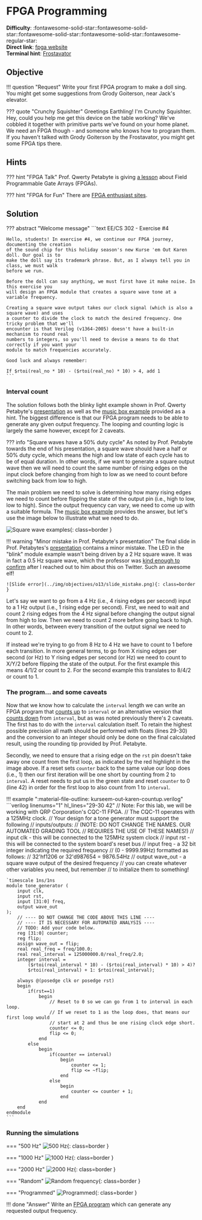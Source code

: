 # FPGA Programming

**Difficulty**: :fontawesome-solid-star::fontawesome-solid-star::fontawesome-solid-star::fontawesome-solid-star::fontawesome-regular-star:<br/>
**Direct link**: [fpga website](https://fpga.jackfrosttower.com/?challenge=fpga&id=0c282692-27d5-41ea-b109-01de073c5fa8)<br/>
**Terminal hint**: [Frostavator](../hints/h13.md)


## Objective

!!! question "Request"
    Write your first FPGA program to make a doll sing. You might get some suggestions from Grody Goiterson, near Jack's elevator.

??? quote "Crunchy Squishter"
    Greetings Earthling! I'm Crunchy Squishter.<br/>
    Hey, could you help me get this device on the table working? We've cobbled it together with primitive parts we've found on your home planet.<br/>
    We need an FPGA though - and someone who knows how to program them.<br/>
    If you haven't talked with Grody Goiterson by the Frostavator, you might get some FPGA tips there.


## Hints

??? hint "FPGA Talk"
    Prof. Qwerty Petabyte is giving [a lesson](https://www.youtube.com/watch?v=GFdG1PJ4QjA) about Field Programmable Gate Arrays (FPGAs).

??? hint "FPGA for Fun"
    There are [FPGA enthusiast sites](https://www.fpga4fun.com/MusicBox.html).


## Solution

??? abstract "Welcome message"
    ```text
    EE/CS 302 - Exercise #4

    Hello, students! In exercise #4, we continue our FPGA journey, documenting the creation
    of the sound chip for this holiday season's new Kurse 'em Out Karen doll. Our goal is to
    make the doll say its trademark phrase. But, as I always tell you in class, we must walk
    before we run.

    Before the doll can say anything, we must first have it make noise. In this exercise you
    will design an FPGA module that creates a square wave tone at a variable frequency.

    Creating a square wave output takes our clock signal (which is also a square wave) and uses
    a counter to divide the clock to match the desired frequency. One tricky problem that we'll
    encounter is that Verilog (v1364-2005) doesn't have a built-in mechanism to round real
    numbers to integers, so you'll need to devise a means to do that correctly if you want your
    module to match frequencies accurately.

    Good luck and always remember:

    If $rtoi(real_no * 10) - ($rtoi(real_no) * 10) > 4, add 1
    ```


### Interval count

The solution follows both the blinky light example shown in Prof. Qwerty Petabyte's [presentation](https://www.youtube.com/watch?v=GFdG1PJ4QjA) as well as the [music box example](https://www.fpga4fun.com/MusicBox1.html) provided as a hint. The biggest difference is that our FPGA program needs to be able to generate any given output frequency. The looping and counting logic is largely the same however, except for 2 caveats.

??? info "Square waves have a 50% duty cycle"
    As noted by Prof. Petabyte towards the end of his presentation, a square wave should have a half or 50% duty cycle, which means the high and low state of each cycle has to be of equal duration. In other words, if we want to generate a square output wave then we will need to count the same number of rising edges on the input clock before changing from high to low as we need to count before switching back from low to high.

The main problem we need to solve is determining how many rising edges we need to count before flipping the state of the output pin (i.e., high to low, low to high). Since the output frequency can vary, we need to come up with a suitable formula. The [music box example](https://www.fpga4fun.com/MusicBox1.html) provides the answer, but let's use the image below to illustrate what we need to do.

![Square wave examples](../img/objectives/o13/square_waves.png){: class=border }

!!! warning "Minor mistake in Prof. Petabyte's presentation<span id="slide_mistake"></span>"
    The final slide in Prof. Petabytes's [presentation](https://www.youtube.com/watch?v=GFdG1PJ4QjA) contains a minor mistake. The LED in the "blink" module example wasn't being driven by a 2 Hz square wave. It was in fact a 0.5 Hz square wave, which the professor was [kind enough to confirm](https://twitter.com/QPetabyte/status/1474070594299777026) after I reached out to him about this on Twitter. Such an awesome elf!

    ![Slide error](../img/objectives/o13/slide_mistake.png){: class=border }

Let's say we want to go from a 4 Hz (i.e., 4 rising edges per second) input to a 1 Hz output (i.e., 1 rising edge per second). First, we need to wait and count 2 rising edges from the 4 Hz signal before changing the output signal from high to low. Then we need to count 2 more before going back to high. In other words, between every transition of the output signal we need to count to 2.

If instead we're trying to go from 8 Hz to 4 Hz we have to count to 1 before each transition. In more general terms, to go from X rising edges per second (or Hz) to Y rising edges per second (or Hz) we need to count to X/Y/2 before flipping the state of the output. For the first example this means 4/1/2 or count to 2. For the second example this translates to 8/4/2 or count to 1.


### The program... and some caveats

Now that we know how to calculate the `interval` length we can write an FPGA program that [counts up](../tools/objectives/o13/kurseem-out-karen-countup.verilog) to `interval` or an alternative version that [counts down](../tools/objectives/o13/kurseem-out-karen-countdown.verilog) from `interval`, but as was noted previously there's 2 caveats. The first has to do with the `interval` calculation itself. To retain the highest possible precision all math should be performed with floats (lines 29-30) and the conversion to an integer should only be done on the final calculated result, using the rounding tip provided by Prof. Petabyte. 

Secondly, we need to ensure that a rising edge on the `rst` pin doesn't take away one count from the first  loop, as indicated by the red highlight in the image above. If a reset sets `counter` back to the same value our loop does (i.e., 1) then our first iteration will be one short by counting from 2 to `interval`. A reset needs to put us in the green state and reset `counter` to 0 (line 42) in order for the first loop to also count from 1 to `interval`. 

!!! example ":material-file-outline: kurseem-out-karen-countup.verilog"
    ```verilog linenums="1" hl_lines="29-30 42"
    // Note: For this lab, we will be working with QRP Corporation's CQC-11 FPGA.
    // The CQC-11 operates with a 125MHz clock.
    // Your design for a tone generator must support the following 
    // inputs/outputs:
    // (NOTE: DO NOT CHANGE THE NAMES. OUR AUTOMATED GRADING TOOL
    // REQUIRES THE USE OF THESE NAMES!)
    // input clk - this will be connected to the 125MHz system clock
    // input rst - this will be connected to the system board's reset bus
    // input freq - a 32 bit integer indicating the required frequency
    //              (0 - 9999.99Hz) formatted as follows:
    //              32'hf1206 or 32'd987654 = 9876.54Hz
    // output wave_out - a square wave output of the desired frequency
    // you can create whatever other variables you need, but remember
    // to initialize them to something!

    `timescale 1ns/1ns
    module tone_generator (
        input clk,
        input rst,
        input [31:0] freq,
        output wave_out
    );
        // ---- DO NOT CHANGE THE CODE ABOVE THIS LINE ---- 
        // ---- IT IS NECESSARY FOR AUTOMATED ANALYSIS ----
        // TODO: Add your code below. 
        reg [31:0] counter;
        reg flip;
        assign wave_out = flip;
        real real_freq = freq/100.0;
        real real_interval = 125000000.0/real_freq/2.0;
        integer interval = 
            ($rtoi(real_interval * 10) - ($rtoi(real_interval) * 10) > 4)? 
            $rtoi(real_interval) + 1: $rtoi(real_interval);

        always @(posedge clk or posedge rst)
        begin
            if(rst==1)
                begin
                    // Reset to 0 so we can go from 1 to interval in each loop.
                    // If we reset to 1 as the loop does, that means our first loop would
                    // start at 2 and thus be one rising clock edge short.
                    counter <= 0;
                    flip <= 0;
                end
            else
                begin
                    if(counter == interval)
                        begin
                            counter <= 1;
                            flip <= ~flip;
                        end
                    else
                        begin
                            counter <= counter + 1;                       
                        end
                end
        end
    endmodule
    ```


### Running the simulations

=== "500 Hz"
    ![500 Hz](../img/objectives/o13/500Hz.png){: class=border }

=== "1000 Hz"
    ![1000 Hz](../img/objectives/o13/1000Hz.png){: class=border }

=== "2000 Hz"
    ![2000 Hz](../img/objectives/o13/2000Hz.png){: class=border }

=== "Random"
    ![Random frequency](../img/objectives/o13/randomHz.png){: class=border }

=== "Programmed"
    ![Programmed](../img/objectives/o13/programmed.png){: class=border }

!!! done "Answer"
    Write an [FPGA program](../tools/objectives/o13/kurseem-out-karen-countup.verilog) which can generate any requested output frequency.
